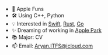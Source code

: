 <!--

### Hi there 👋

**ASjet/ASjet** is a ✨ _special_ ✨ repository because its `README.md` (this file) appears on your GitHub profile.

Here are some ideas to get you started:

- 🔭 I’m currently working on ...
- 🌱 I’m currently learning ...
- 👯 I’m looking to collaborate on ...
- 🤔 I’m looking for help with ...
- 💬 Ask me about ...
- 📫 How to reach me: Aryan.ITFS@icloud.com
- 😄 Pronouns: ...
- ⚡ Fun fact: ...
-->
- 🍎 Apple Funs
- 🛠 Using C++, Python
- 💡 Interested in [Swift](https://developer.apple.com/swift/), [Rust](https://www.rust-lang.org/), [Go](https://golang.org/)
- ✨ Dreaming of working in [Apple Park](https://en.wikipedia.org/wiki/Apple_Park)
- 📚 Major: CV
- 📫 Email: Aryan.ITFS@icloud.com
